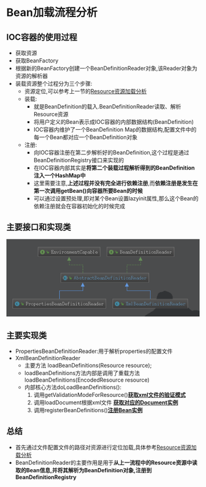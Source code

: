 # Bean加载流程分析
## IOC容器的使用过程
* 获取资源
* 获取BeanFactory
* 根据新的BeanFactory创建一个BeanDefinitionReader对象,该Reader对象为资源的解析器
* 装载资源整个过程分为三个步骤:
    * 资源定位,可以参考上一节的[Resource资源加载分析](../Resource资源加载/Resource_Learning.md)
    * 装载:
        * 就是BeanDefinition的载入.BeanDefinitionReader读取、解析Resource资源
        * 将用户定义的Bean表示成IOC容器的内部数据结构(BeanDefinition)
        * IOC容器内维护了一个BeanDefinition Map的数据结构,配置文件中的每一个Bean都对应一个BeanDefinition对象
    * 注册:
        * 向IOC容器注册在第二步解析好的BeanDefinition,这个过程是通过BeanDefinitionRegistry接口来实现的
        * 在IOC容器内部其实是**将第二个装载过程解析得到的BeanDefinition注入一个HashMap中**
        * 这里需要注意,**上述过程并没有完全进行依赖注册**,而**依赖注册是发生在第一次调用getBean()向容器所要Bean的时候**
        * 可以通过设置预处理,即对某个Bean设置lazyinit属性,那么这个Bean的依赖注册就会在容器初始化的时候完成
## 主要接口和实现类
![BeanDefinitionReader结构](BeanDefinitionReader.png)
## 主要实现类
* PropertiesBeanDefinitionReader:用于解析properties的配置文件
* XmlBeanDefinitionReader
    * 主要方法 loadBeanDefinitions(Resource resource);
    * loadBeanDefinitions方法内部是调用了重载方法loadBeanDefinitions(EncodedResource resource)
    * 内部核心方法doLoadBeanDefinitions():
        1. 调用getValidationModeForResource()**[获取xml文件的验证模式](../获取验证模式/获取验证模式.md)**
        2. 调用loadDocument根据xml文件 **[获取对应的Document实例](../获取Document对象/获取Document实例.md)**
        3. 调用registerBeanDefinitions()**[注册Bean实例](../注册BeanDefinition/注册BeanDefinition.md)**
## 总结
* 首先通过文件配置文件的路径对资源进行定位加载,具体参考[Resource资源加载分析](../Resource资源加载/Resource_Learning.md)
* BeanDefinitionReader的主要作用是用于**从上一流程中的Resource资源中读取的Bean信息,并将其解析为BeanDefinition对象,注册到BeanDefinitionRegistry**
